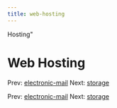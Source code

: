 ```yaml
---
title: web-hosting
---
```


Hosting"

# Web Hosting

Prev: [electronic-mail](electronic-mail.md) Next:
[storage](storage.md)

Prev: [electronic-mail](electronic-mail.md) Next:
[storage](storage.md)
